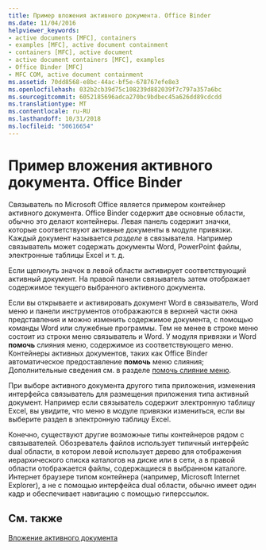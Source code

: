 ```yaml
---
title: Пример вложения активного документа. Office Binder
ms.date: 11/04/2016
helpviewer_keywords:
- active documents [MFC], containers
- examples [MFC], active document containment
- containers [MFC], active document
- active document containers [MFC], examples
- Office Binder [MFC]
- MFC COM, active document containment
ms.assetid: 70dd8568-e8bc-44ac-bf5e-678767efe8e3
ms.openlocfilehash: 032b2cb39d75c108239d882039f7c797a357a6bc
ms.sourcegitcommit: 6052185696adca270bc9bdbec45a626dd89cdcdd
ms.translationtype: MT
ms.contentlocale: ru-RU
ms.lasthandoff: 10/31/2018
ms.locfileid: "50616654"
---
```

# <a name="example-of-active-document-containment-office-binder"></a>Пример вложения активного документа. Office Binder

Связыватель по Microsoft Office является примером контейнер активного документа. Office Binder содержит две основные области, обычно это делают контейнеры. Левая панель содержит значки, которые соответствуют активные документы в модуле привязки. Каждый документ называется *разделе* в связывателя. Например связыватель может содержать документы Word, PowerPoint файлы, электронные таблицы Excel и т. д.

Если щелкнуть значок в левой области активирует соответствующий активный документ. На правой панели связыватель затем отображает содержимое текущего выбранного активного документа.

Если вы открываете и активировать документ Word в связыватель, Word меню и панели инструментов отображаются в верхней части окна представления и можно изменить содержимое документа, с помощью команды Word или служебные программы. Тем не менее в строке меню состоит из строки меню связыватель и Word. У модуля привязки и Word **помочь** слияния меню, содержимое из соответствующего меню. Контейнеры активных документов, таких как Office Binder автоматическое предоставление **помочь** меню слияния; Дополнительные сведения см. в разделе [помочь слияние меню](../mfc/help-menu-merging.md).

При выборе активного документа другого типа приложения, изменения интерфейса связыватель для размещения приложения типа активный документ. Например если связыватель содержит электронную таблицу Excel, вы увидите, что меню в модуле привязки измениться, если вы выберите раздел в электронную таблицу Excel.

Конечно, существуют другие возможные типы контейнеров рядом с связывателей. Обозреватель файлов использует типичный интерфейс dual области, в котором левой использует дерево для отображения иерархического списка каталогов на диске или в сети, а в правой области отображается файлы, содержащиеся в выбранном каталоге. Интернет браузере типом контейнера (например, Microsoft Internet Explorer), а не с помощью интерфейса dual области, обычно имеет один кадр и обеспечивает навигацию с помощью гиперссылок.

## <a name="see-also"></a>См. также

[Вложение активного документа](../mfc/active-document-containment.md)

